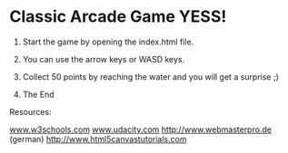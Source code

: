 Classic Arcade Game YESS!
===============================

1. Start the game by opening the index.html file.

2. You can use the arrow keys or WASD keys.

3. Collect 50 points by reaching the water and you will get a surprise ;)

4. The End

Resources:

www.w3schools.com
www.udacity.com
http://www.webmasterpro.de (german)
http://www.html5canvastutorials.com